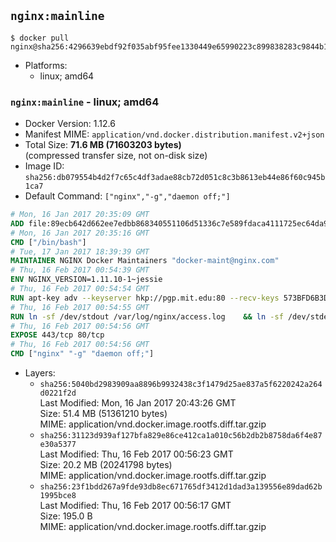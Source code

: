 ## `nginx:mainline`

```console
$ docker pull nginx@sha256:4296639ebdf92f035abf95fee1330449e65990223c899838283c9844b1aaac4c
```

-	Platforms:
	-	linux; amd64

### `nginx:mainline` - linux; amd64

-	Docker Version: 1.12.6
-	Manifest MIME: `application/vnd.docker.distribution.manifest.v2+json`
-	Total Size: **71.6 MB (71603203 bytes)**  
	(compressed transfer size, not on-disk size)
-	Image ID: `sha256:db079554b4d2f7c65c4df3adae88cb72d051c8c3b8613eb44e86f60c945b1ca7`
-	Default Command: `["nginx","-g","daemon off;"]`

```dockerfile
# Mon, 16 Jan 2017 20:35:09 GMT
ADD file:89ecb642d662ee7edbb868340551106d51336c7e589fdaca4111725ec64da957 in / 
# Mon, 16 Jan 2017 20:35:16 GMT
CMD ["/bin/bash"]
# Tue, 17 Jan 2017 18:39:39 GMT
MAINTAINER NGINX Docker Maintainers "docker-maint@nginx.com"
# Thu, 16 Feb 2017 00:54:39 GMT
ENV NGINX_VERSION=1.11.10-1~jessie
# Thu, 16 Feb 2017 00:54:54 GMT
RUN apt-key adv --keyserver hkp://pgp.mit.edu:80 --recv-keys 573BFD6B3D8FBC641079A6ABABF5BD827BD9BF62 	&& echo "deb http://nginx.org/packages/mainline/debian/ jessie nginx" >> /etc/apt/sources.list 	&& apt-get update 	&& apt-get install --no-install-recommends --no-install-suggests -y 						ca-certificates 						nginx=${NGINX_VERSION} 						nginx-module-xslt 						nginx-module-geoip 						nginx-module-image-filter 						nginx-module-perl 						nginx-module-njs 						gettext-base 	&& rm -rf /var/lib/apt/lists/*
# Thu, 16 Feb 2017 00:54:55 GMT
RUN ln -sf /dev/stdout /var/log/nginx/access.log 	&& ln -sf /dev/stderr /var/log/nginx/error.log
# Thu, 16 Feb 2017 00:54:56 GMT
EXPOSE 443/tcp 80/tcp
# Thu, 16 Feb 2017 00:54:56 GMT
CMD ["nginx" "-g" "daemon off;"]
```

-	Layers:
	-	`sha256:5040bd2983909aa8896b9932438c3f1479d25ae837a5f6220242a264d0221f2d`  
		Last Modified: Mon, 16 Jan 2017 20:43:26 GMT  
		Size: 51.4 MB (51361210 bytes)  
		MIME: application/vnd.docker.image.rootfs.diff.tar.gzip
	-	`sha256:31123d939af127bfa829e86ce412ca1a010c56b2db2b8758da6f4e87e30a5377`  
		Last Modified: Thu, 16 Feb 2017 00:56:23 GMT  
		Size: 20.2 MB (20241798 bytes)  
		MIME: application/vnd.docker.image.rootfs.diff.tar.gzip
	-	`sha256:23f1bdd267a9fde93db8ec671765df3412d1dad3a139556e89dad62b1995bce8`  
		Last Modified: Thu, 16 Feb 2017 00:56:17 GMT  
		Size: 195.0 B  
		MIME: application/vnd.docker.image.rootfs.diff.tar.gzip

